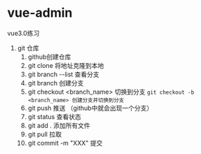 # vue-admin
vue3.0练习

1. git 仓库
    1. github创建仓库
    2. git clone <url> 将地址克隆到本地
    3. git branch --list 查看分支
    4. git branch <name> 创建分支
    5. git checkout <branch_name> 切换到分支
        `git checkout -b <branch_name> 创建分支并切换到分支`
    6. git push 推送 （github中就会出现一个分支）
    7. git status 查看状态
    8. git add . 添加所有文件
    9. git pull 拉取
    10. git commit -m "XXX" 提交


